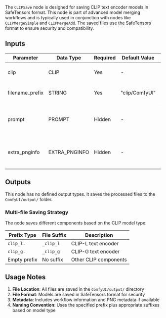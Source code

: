 The `CLIPSave` node is designed for saving CLIP text encoder models in SafeTensors format. This node is part of advanced model merging workflows and is typically used in conjunction with nodes like `CLIPMergeSimple` and `CLIPMergeAdd`. The saved files use the SafeTensors format to ensure security and compatibility.

## Inputs

| Parameter | Data Type | Required | Default Value | Description |
|-----------|-----------|----------|---------------|-------------|
| clip | CLIP | Yes | - | The CLIP model to be saved |
| filename_prefix | STRING | Yes | "clip/ComfyUI" | The prefix path for the saved file |
| prompt | PROMPT | Hidden | - | Workflow prompt information (for metadata) |
| extra_pnginfo | EXTRA_PNGINFO | Hidden | - | Additional PNG information (for metadata) |

## Outputs

This node has no defined output types. It saves the processed files to the `ComfyUI/output/` folder.

### Multi-file Saving Strategy

The node saves different components based on the CLIP model type:

| Prefix Type | File Suffix | Description |
|------------|-------------|-------------|
| `clip_l.` | `_clip_l` | CLIP-L text encoder |
| `clip_g.` | `_clip_g` | CLIP-G text encoder |
| Empty prefix | No suffix | Other CLIP components |

## Usage Notes

1. **File Location**: All files are saved in the `ComfyUI/output/` directory
2. **File Format**: Models are saved in SafeTensors format for security
3. **Metadata**: Includes workflow information and PNG metadata if available
4. **Naming Convention**: Uses the specified prefix plus appropriate suffixes based on model type
